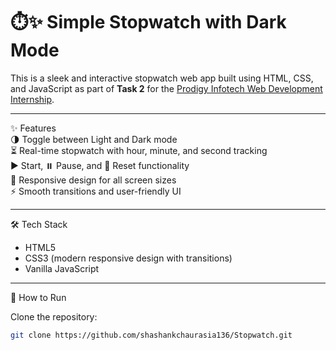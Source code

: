 # ⏱️✨ Simple Stopwatch with Dark Mode
This is a sleek and interactive stopwatch web app built using HTML, CSS, and JavaScript as part of **Task 2** for the [Prodigy Infotech Web Development Internship](https://prodigyinfotech.dev/).

---

✨ Features  
🌗 Toggle between Light and Dark mode  
⏳ Real-time stopwatch with hour, minute, and second tracking  
▶️ Start, ⏸️ Pause, and 🔁 Reset functionality  
📱 Responsive design for all screen sizes  
⚡ Smooth transitions and user-friendly UI

---

🛠️ Tech Stack  
- HTML5  
- CSS3 (modern responsive design with transitions)  
- Vanilla JavaScript

---

📌 How to Run  

Clone the repository:  
```bash
git clone https://github.com/shashankchaurasia136/Stopwatch.git
